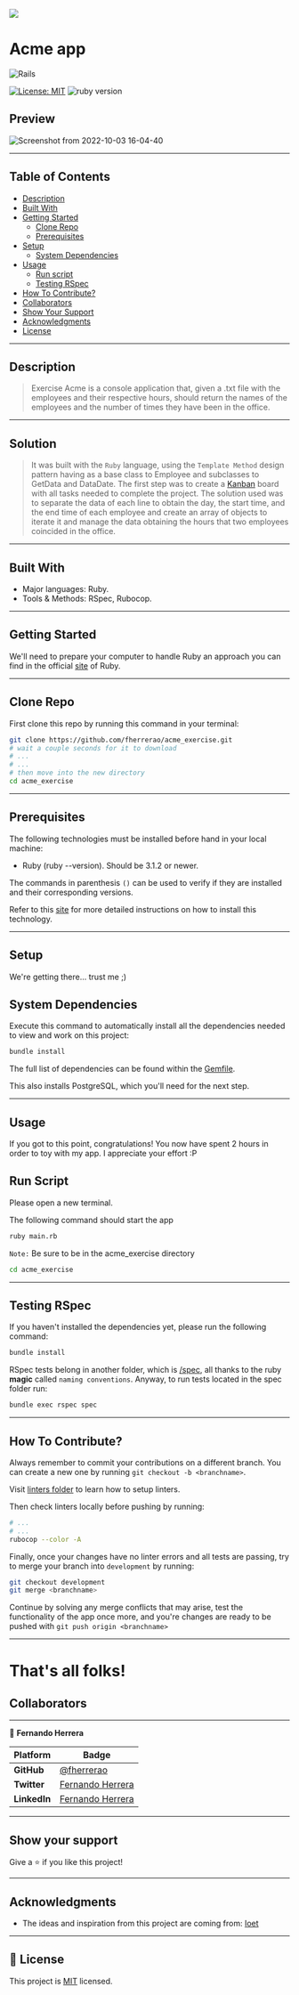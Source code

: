 
![](https://img.shields.io/static/v1?label=BY&message=fherrerao&color=purple)

# Acme app
![Rails](https://img.shields.io/badge/ruby-%23CC0000.svg?style=for-the-badge&logo=ruby&logoColor=white)

[![License: MIT](https://img.shields.io/badge/License-MIT-blue.svg)](./MIT.md)
![ruby version](https://img.shields.io/badge/Ruby-3.x-orange)

## Preview
![Screenshot from 2022-10-03 16-04-40](https://user-images.githubusercontent.com/91301423/193682688-25a72de1-271c-44da-ab41-3a9795d6a3a9.png)

<hr>

## Table of Contents

- [Description](#description)
- [Built With](#built-with)
- [Getting Started](#getting-started)
  - [Clone Repo](#clone-repo)
  - [Prerequisites](#prerequisites)  
- [Setup](#setup)
  - [System Dependencies](#system-dependencies)  
- [Usage](#usage)
  - [Run script](#run-script)
  - [Testing RSpec](#testing-rspec)
- [How To Contribute?](#how-to-contribute)
- [Collaborators](#collaborators)
- [Show Your Support](#how-your-support)
- [Acknowledgments](#acknowledgments)
- [License](#license)
<hr>

## Description
> Exercise Acme is a console application that, given a .txt file with the employees and their respective hours, should return the names of the employees and the number of times they have been in the office.
<hr>

## Solution
> It was built with the `Ruby` language, using the `Template Method` design pattern having as a base class to Employee and subclasses to GetData and DataDate. The first step was to create a [Kanban](https://github.com/users/fherrerao/projects/2) board with all tasks needed to complete the project. The solution used was to separate the data of each line to obtain the day, the start time, and the end time of each employee and create an array of objects to iterate it and manage the data obtaining the hours that two employees coincided in the office. 
<hr>

## Built With

- Major languages: Ruby.
- Tools & Methods: RSpec, Rubocop.
<hr>

## Getting Started

We'll need to prepare your computer to handle Ruby an approach you can find in the official [site](https://www.ruby-lang.org/en/documentation/installation/) of Ruby.

<hr>

## Clone Repo

First clone this repo by running this command in your terminal:
~~~ bash
git clone https://github.com/fherrerao/acme_exercise.git
# wait a couple seconds for it to download
# ...
# ...
# then move into the new directory
cd acme_exercise
~~~

<hr>

## Prerequisites

The following technologies must be installed before hand in your local machine:

 - Ruby (ruby --version). Should be 3.1.2 or newer. 

The commands in parenthesis `()` can be used to verify if they are installed and their corresponding versions.

Refer to this [site](https://www.ruby-lang.org/en/documentation/installation/) for more detailed instructions on how to install this technology.

<hr>

## Setup

We're getting there... trust me ;)

## System Dependencies

Execute this command to automatically install all the dependencies needed to view and work on this project:

~~~ bash
bundle install
~~~

The full list of dependencies can be found within the [Gemfile](Gemfile).

This also installs PostgreSQL, which you'll need for the next step.
<hr>

## Usage
If you got to this point, congratulations! You now have spent 2 hours in order to toy with my app. I appreciate your effort :P

## Run Script
Please open a new terminal.

The following command should start the app


~~~ bash
ruby main.rb
~~~

`Note:` Be sure to be in the acme_exercise directory
~~~ bash
cd acme_exercise
~~~
<hr>

## Testing RSpec
If you haven't installed the dependencies yet, please run the following command:

~~~ bash
bundle install
~~~

RSpec tests belong in another folder, which is [/spec](/spec/), all thanks to the ruby **magic** called `naming conventions`.
Anyway, to run tests located in the spec folder run:
~~~ bash
bundle exec rspec spec
~~~
<hr>

## How To Contribute?

Always remember to commit your contributions on a different branch. You can create a new one by running `git checkout -b <branchname>`.

Visit [linters folder](.github/workflows/linters.yml) to learn how to setup linters.

Then check linters locally before pushing by running:
~~~ bash
# ...
# ...
rubocop --color -A
~~~

Finally, once your changes have no linter errors and all tests are passing, try to merge your branch into  `development` by running:
~~~ bash
git checkout development
git merge <branchname>
~~~
Continue by solving any merge conflicts that may arise, test the functionality of the app once more, and you're changes are ready to be pushed with `git push origin <branchname>`
<hr>

# That's all folks!

## Collaborators

<hr>

👤 **Fernando Herrera**

Platform | Badge |
 --- | --- |
 **GitHub**  | [@fherrerao](https://github.com/fherrerao)
 **Twitter** | [Fernando Herrera](https://www.linkedin.com/in/fherrerao/)
 **LinkedIn** | [Fernando Herrera](https://twitter.com/fherrera0206)

<hr>
 
## Show your support

Give a ⭐️ if you like this project!
<hr>

## Acknowledgments

- The ideas and inspiration from this project are coming from:  [Ioet](https://www.ioet.com/)


<hr>

## 📝 License

This project is [MIT](./LICENSE) licensed.
